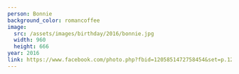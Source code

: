 ```yaml
---
person: Bonnie
background_color: romancoffee
image:
  src: /assets/images/birthday/2016/bonnie.jpg
  width: 960
  height: 666
year: 2016
link: https://www.facebook.com/photo.php?fbid=1205851472758454&set=p.1205851472758454&type=3&theater
---
```

